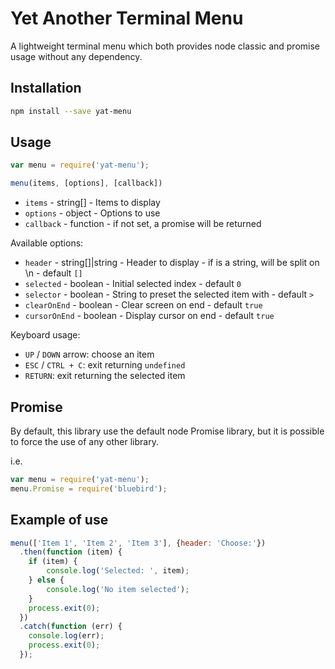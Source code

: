 # Yet Another Terminal Menu

A lightweight terminal menu which both provides node classic and promise usage without any dependency.

## Installation

```bash
npm install --save yat-menu
```

## Usage


```js
var menu = require('yat-menu');

menu(items, [options], [callback])
```

* `items` - string[] - Items to display
* `options` - object - Options to use
* `callback` - function - if not set, a promise will be returned

Available options:

* `header` - string[]|string - Header to display - if is a string, will be split on \n - default `[]`
* `selected` - boolean - Initial selected index - default `0`
* `selector` - boolean - String to preset the selected item with - default `> `
* `clearOnEnd` - boolean - Clear screen on end - default `true`
* `cursorOnEnd` - boolean - Display cursor on end - default `true`

Keyboard usage:

* `UP` / `DOWN` arrow: choose an item
* `ESC` / `CTRL + C`: exit returning `undefined`
* `RETURN`: exit returning the selected item


## Promise

By default, this library use the default node Promise library, but it is possible to force the use of any other library.

i.e.
```js
var menu = require('yat-menu');
menu.Promise = require('bluebird');
```

## Example of use

```js
menu(['Item 1', 'Item 2', 'Item 3'], {header: 'Choose:'})
  .then(function (item) {
    if (item) {
        console.log('Selected: ', item);
    } else {
        console.log('No item selected');
    }
    process.exit(0);
  })
  .catch(function (err) {
    console.log(err);
    process.exit(0);
  });
```
